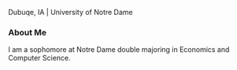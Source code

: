 Dubuqe, IA | University of Notre Dame

### About Me
I am a sophomore at Notre Dame double majoring in Economics and Computer Science.
